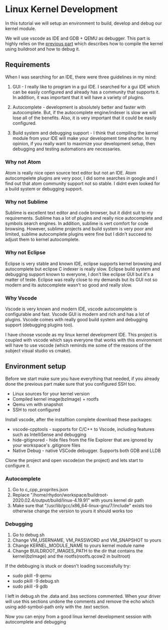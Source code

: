 # Linux Kernel Development
In this tutorial we will setup an environment to build, develop and debug our kernel module.

We will use vscode as IDE and GDB + QEMU as debugger. This part is highly relies on the [previous part](https://github.com/Rhydon1337/linux-kernel-debugging)
which describes how to compile the kernel using buildroot and how to debug it.

## Requirements
When I was searching for an IDE, there were three guidelines in my mind:

1. GUI - I really like to program in a gui IDE. I searched for a gui IDE which can be easily configured and already has a community that supports it. In addition, it was important that it will have a variety of plugins.

2. Autocomplete - development is absolutely better and faster with autocomplete. But, if the autocomplete engine/indexer is slow we will lose all of the benefits. Also, it is very important that it could be easily configured.

3. Build system and debugging support - I think that compiling the kernel module from your IDE will make your development time shorter. In my opinion, if you really want to maximize your development setup, then debugging and testing automations are necessaries. 

### Why not Atom
Atom is really nice open source text editor but not an IDE. Atom autocompelete plugins are very poor, I did some searches in google and I find out that atom community support not so stable. I didnt even looked for a build system or debugging support.

### Why not Sublime
Sublime is excellent text editor and code browser, but it didnt suit to my requirements. Sublime has a lot of plugins and really nice autocomplete and symbols search engines. In addition, sublime is vert comfort for code browsing. However, sublime projects and build system is very poor and limited, sublime autocomplete plugins were fine but I didn't succeed to adjust them to kernel autocomplete.

### Why not Eclipse
Eclipse is very stable and known IDE, eclipse supports kernel browsing and autocomplete but eclipse C indexer is really slow.
Eclipse build system and debugging support known to everyone, I don't like eclipse GUI but it's a matter of teste. Eclipse was really close to my demands but its GUI not so modern and its autocomplete wasn't so good and really slow.

### Why Vscode
Vscode is very known and modern IDE, vscode autocomplete is configurable and fast. Vscode GUI is modern and rich and has a lot of plugins. Vscode comes with really good build system and debugging support (debugging plugins too).

I have choose vscode as my linux kernel development IDE. This project is coupled with vscode which says everyone that works with this environment will have to use vscode (which reminds me some of the reasons of the subject visual studio vs cmake).

## Environment setup

Before we start make sure you have everything that needed, if you already done the previous part make sure that you configured SSH too.

* Linux sources for your kernel version
* Compiled kernel image(bzImage) + rootfs
* Qemu vm with snapshot
* SSH to root configured

Install vscode, after the installtion complete download these packages:

* vscode-cpptools - supports for C/C++ to Vscode, including features such as IntelliSense and debugging
* hide-gitignored - hide files from the file Explorer that are ignored by your workspace's .gitignore files
* Native Debug - native VSCode debugger. Supports both GDB and LLDB

Clone the project and open vscode(on the project) and lets start to configure it.

### Autocomplete

1. Go to c_cpp_proprites.json
2. Replace "/home/rhydon/workspace/buildroot-2020.02.4/output/build/linux-4.19.91" with yours kernel dir path
3. Make sure that "/usr/lib/gcc/x86_64-linux-gnu/7/include" exists too otherwise change the version to yours it should works too
 
### Debugging

1. Go to debug.sh
2. Change VM_USERNAME, VM_PASSWORD and VM_SNAPSHOT to yours 
3. Change KERNEL_MODULE_NAME to yours kernel module name
4. Change BUILDROOT_IMAGES_PATH to the dir that contains the kernel(bzImage) and the rootfs(rootfs.qcow2 in builtroot)

If the debbuging is stuck or doesn't loading successfully try:

* sudo pkill -9 qemu
* sudo pkill -9 debug.sh
* sudo pkill -9 gdb

I left in debug.sh the .data and .bss sections commented. When your driver will use this sections undone the comments and remove the echo which using add-symbol-path only with the .text section.

Now you can enjoy from a good linux kernel development session with autocomplete and debugging



